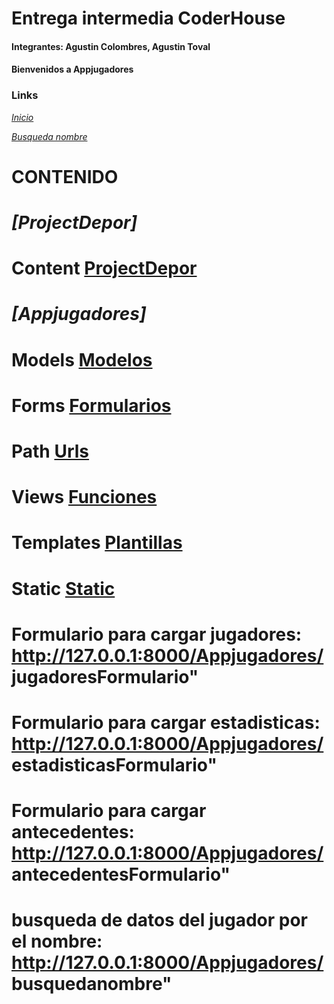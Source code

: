 # Entrega intermedia CoderHouse
#### Integrantes: Agustin Colombres, Agustin Toval
#### Bienvenidos a Appjugadores

### Links
_[Inicio](http://127.0.0.1:8000/Appjugadores/inicio)_

_[Busqueda nombre](http://127.0.0.1:8000/Appjugadores/busquedanombre)_


# **CONTENIDO**
# *[ProjectDepor]*

# Content [ProjectDepor](ProyectoDepor/)

# *[Appjugadores]*

# Models [Modelos](Appjugadores/models.py)
# Forms [Formularios](Appjugadores/forms.py)
# Path [Urls](Appjugadores/urls.py)
# Views [Funciones](Appjugadores/views.py)
# Templates [Plantillas](Appjugadores/plantilla/Appjugadores/)
# Static [Static](Appjugadores/static/appjugadores/)
# Formulario para cargar jugadores: http://127.0.0.1:8000/Appjugadores/ jugadoresFormulario"
# Formulario para cargar estadisticas: http://127.0.0.1:8000/Appjugadores/ estadisticasFormulario"
# Formulario para cargar antecedentes: http://127.0.0.1:8000/Appjugadores/ antecedentesFormulario"
# busqueda de datos del jugador por el nombre: http://127.0.0.1:8000/Appjugadores/ busquedanombre"
